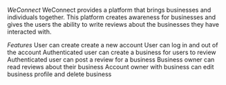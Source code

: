 *WeConnect*
WeConnect provides a platform that brings businesses and individuals together. This platform creates awareness for businesses and gives the users the ability to write reviews about the businesses they have interacted with.  

*Features*
User can create create a new account
User can log in and out of the account
Authenticated user can create a business for users to review
Authenticated user can post a review for a business
Business owner can read reviews about their business
Account owner with business can edit business profile and delete business